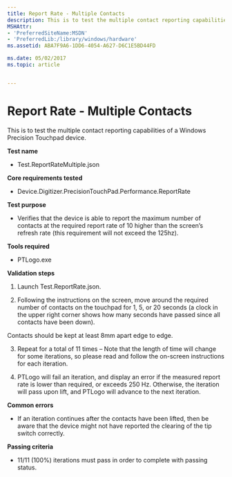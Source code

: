 ```yaml
---
title: Report Rate - Multiple Contacts
description: This is to test the multiple contact reporting capabilities of a Windows Precision Touchpad device.
MSHAttr:
- 'PreferredSiteName:MSDN'
- 'PreferredLib:/library/windows/hardware'
ms.assetid: ABA7F9A6-1DD6-4054-A627-D6C1E5BD44FD

ms.date: 05/02/2017
ms.topic: article


---
```


# Report Rate - Multiple Contacts


This is to test the multiple contact reporting capabilities of a Windows Precision Touchpad device.

**Test name**

-   Test.ReportRateMultiple.json

**Core requirements tested**

-   Device.Digitizer.PrecisionTouchPad.Performance.ReportRate

**Test purpose**

-   Verifies that the device is able to report the maximum number of contacts at the required report rate of 10 higher than the screen’s refresh rate (this requirement will not exceed the 125hz).

**Tools required**

-   PTLogo.exe

**Validation steps**

1. Launch Test.ReportRate.json.

2. Following the instructions on the screen, move around the required number of contacts on the touchpad for 1, 5, or 20 seconds (a clock in the upper right corner shows how many seconds have passed since all contacts have been down).

Contacts should be kept at least 8mm apart edge to edge.

3. Repeat for a total of 11 times – Note that the length of time will change for some iterations, so please read and follow the on-screen instructions for each iteration.

4. PTLogo will fail an iteration, and display an error if the measured report rate is lower than required, or exceeds 250 Hz. Otherwise, the iteration will pass upon lift, and PTLogo will advance to the next iteration.

**Common errors**

-   If an iteration continues after the contacts have been lifted, then be aware that the device might not have reported the clearing of the tip switch correctly.

**Passing criteria**

-   11/11 (100%) iterations must pass in order to complete with passing status.

 

 







